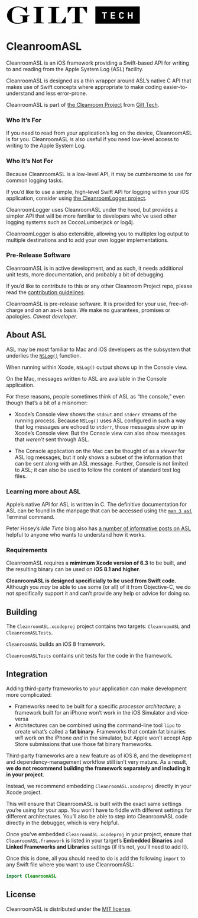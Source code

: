 ![Gilt Tech logo](https://raw.githubusercontent.com/gilt/Cleanroom/master/Assets/gilt-tech-logo.png)

# CleanroomASL

CleanroomASL is an iOS framework providing a Swift-based API for writing to and reading from the Apple System Log (ASL) facility.

CleanroomASL is designed as a thin wrapper around ASL’s native C API that makes use of Swift concepts where appropriate to make coding easier-to-understand and less error-prone.

CleanroomASL is part of [the Cleanroom Project](http://github.com/gilt/Cleanroom) from [Gilt Tech](http://tech.gilt.com).

### Who It’s For

If you need to read from your application’s log on the device, CleanroomASL is for you. CleanroomASL is also useful if you need low-level access to writing to the Apple System Log.

### Who It’s Not For

Because CleanroomASL is a low-level API, it may be cumbersome to use for common logging tasks.

If you’d like to use a simple, high-level Swift API for logging within your iOS application, consider using [the CleanroomLogger project]().

CleanroomLogger uses CleanroomASL under the hood, but provides a simpler API that will be more familiar to developers who’ve used other logging systems such as CocoaLumberjack or log4j.

CleanroomLogger is also extensible, allowing you to multiplex log output to multiple destinations and to add your own logger implementations.

### Pre-Release Software

CleanroomASL is in active development, and as such, it needs additional unit tests, more documentation, and probably a bit of debugging.

If you’d like to contribute to this or any other Cleanroom Project repo, please read the [contribution guidelines](https://github.com/gilt/Cleanroom#contributing-to-the-cleanroom-project).

CleanroomASL is pre-release software. It is provided for your use, free-of-charge and on an as-is basis. We make no guarantees, promises or apologies. *Caveat developer.*

## About ASL

ASL may be most familiar to Mac and iOS developers as the subsystem that underlies the [`NSLog()`](https://developer.apple.com/library/ios/documentation/Cocoa/Reference/Foundation/Miscellaneous/Foundation_Functions/index.html#//apple_ref/c/func/NSLog) function.

When running within Xcode, `NSLog()` output shows up in the Console view.

On the Mac, messages written to ASL are available in the Console application.

For these reasons, people sometimes think of ASL as “the console,” even though that’s a bit of a misnomer:

- Xcode’s Console view shows the  `stdout` and `stderr` streams of the running process. Because `NSLog()` uses ASL configured in such a way that log messages are echoed to `stderr`, those messages show up in Xcode’s Console view. But the Console view can also show messages that *weren’t* sent through ASL.

- The Console application on the Mac can be thought of as a *viewer* for ASL log messages, but it only shows a subset of the information that can be sent along with an ASL message. Further, Console is not limited to ASL; it can also be used to follow the content of standard text log files.

### Learning more about ASL

Apple’s native API for ASL is written in C. The definitive documentation for ASL can be found in the manpage that can be accessed using the [`man 3 asl`](https://developer.apple.com/library/mac/documentation/Darwin/Reference/ManPages/man3/asl.3.html) Terminal command.

Peter Hosey’s *Idle Time* blog also has [a number of informative posts on ASL](http://boredzo.org/blog/archives/category/programming/apple-system-logger) helpful to anyone who wants to understand how it works.

### Requirements

CleanroomASL requires a **mimimum Xcode version of 6.3** to be built, and the resulting binary can be used on **iOS 8.1 and higher**.

**CleanroomASL is designed specificially to be used from Swift code.** Although you *may* be able to use some (or all) of it from Objective-C, we do not specifically support it and can’t provide any help or advice for doing so.

## Building

The `CleanroomASL.xcodeproj` project contains two targets: `CleanroomASL` and `CleanroomASLTests`.

`CleanroomASL` builds an iOS 8 framework.

`CleanroomASLTests` contains unit tests for the code in the framework.

## Integration

Adding third-party frameworks to your application can make development more complicated:

- Frameworks need to be built for a specific *processor architecture*; a framework built for an iPhone won’t work in the iOS Simulator and vice-versa
- Architectures can be combined using the command-line tool `lipo` to create what’s called a **fat binary**. Frameworks that contain fat binaries *will* work on the iPhone *and* in the simulator, but Apple won’t accept App Store submissions that use those fat binary frameworks.

Third-party frameworks are a new feature as of iOS 8, and the development and dependency-management workflow still isn’t very mature. As a result, **we do not recommend building the framework separately and including it in your project**.

Instead, we recommend embedding `CleanroomASL.xcodeproj` directly in your Xcode project.

This will ensure that CleanroomASL is built with the exact same settings you’re using for your app. You won’t have to fiddle with different settings for different architectures. You’ll also be able to step into CleanroomASL code directly in the debugger, which is very helpful.

Once you’ve embedded `CleanroomASL.xcodeproj` in your project, ensure that `CleanroomASL.framework` is listed in your target’s **Embedded Binaries** and **Linked Frameworks and Libraries** settings (if it’s not, you’ll need to add it).

Once this is done, all you should need to do is add the following `import` to any Swift file where you want to use CleanroomASL:

```swift
import CleanroomASL
```

## License

CleanroomASL is distributed under the [MIT license](LICENSE).
